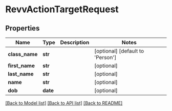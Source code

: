 # RevvActionTargetRequest

## Properties
Name | Type | Description | Notes
------------ | ------------- | ------------- | -------------
**class_name** | **str** |  | [optional] [default to 'Person']
**first_name** | **str** |  | [optional] 
**last_name** | **str** |  | [optional] 
**name** | **str** |  | [optional] 
**dob** | **date** |  | [optional] 

[[Back to Model list]](../README.md#documentation-for-models) [[Back to API list]](../README.md#documentation-for-api-endpoints) [[Back to README]](../README.md)


